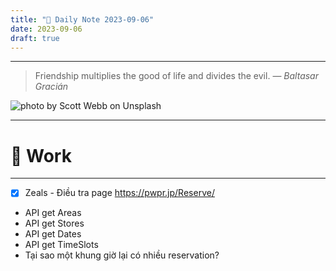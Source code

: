```yaml
---
title: "🌱 Daily Note 2023-09-06"
date: 2023-09-06
draft: true
---
```



---

> Friendship multiplies the good of life and divides the evil.
> — <cite>Baltasar Gracián</cite>

![photo by Scott Webb on Unsplash](https://images.unsplash.com/photo-1470259478948-d5605cd2fe53?crop=entropy&cs=srgb&fm=jpg&ixid=M3wzNjM5Nzd8MHwxfHJhbmRvbXx8fHx8fHx8fDE2OTM5ODU0NjF8&ixlib=rb-4.0.3&q=85&w=500&h=500)

---

# 💼 Work
---
- [x] Zeals - Điều tra page https://pwpr.jp/Reserve/
- API get Areas
- API get Stores
- API get Dates
- API get TimeSlots
- Tại sao một khung giờ lại có nhiều reservation?
